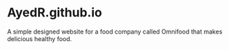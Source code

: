 # AyedR.github.io

A simple designed website for a food company called Omnifood that makes delicious healthy food.
